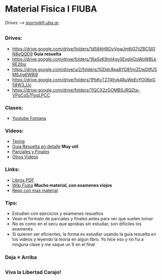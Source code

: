 # Material Fisica I FIUBA
###### Drives --> jporro@fi.uba.ar

### Drives:
* https://drive.google.com/drive/folders/1d58AHBOyVpwJm6jG7iiZBC5IGN8eQQD9 __Guia resuelta__
* https://drive.google.com/drive/folders/16aSsK9mI4gv0ExgIiiOoWoWBLkRE26sr
* https://drive.google.com/drive/u/2/folders/1GDdc8pa8YG81miZOwDtfU5M8Jig6WBj9
* https://drive.google.com/drive/folders/1PbKyTZ74Ityk48uWpEcYO06eG58W3_Uc
* https://drive.google.com/drive/folders/11QCX2zGOMBSJRQZta-VPgCoS7FpqLPCC

### Clases:
* [Youtube Fontana](https://www.youtube.com/@MarceloRaulFontana/featured)

### Videos:
* [Teoria](https://www.youtube.com/playlist?list=PLovUfzQicsXuF4Qflrfyh3QiRIGDQiA6B)
* [Guia Resuelta en detalle](https://www.youtube.com/playlist?list=PLovUfzQicsXsiTJYGC9H2iMGU5V9RIIHc) __Muy util__
* [Parciales y Finales](https://www.youtube.com/playlist?list=PLovUfzQicsXsBRJ9TCj76RK9ZqdbnxasU)
* [Otros Videos](https://www.youtube.com/playlist?list=PLovUfzQicsXsQfspBxfR3fEPtIvNu3zZE)

### Links:
* [Libros PDF](https://drive.google.com/drive/folders/1m0YXcEwJQ3JeDBx374bj2EJXjTSyoTzf)
* [Wiki Fiuba](http://wiki.foros-fiuba.com.ar/materias:62:01) __Mucho material, con examenes viejos__
* [Repo con mas material](https://github.com/Apuntes-FIUBA/Apuntes-Electronica/tree/ab4a346871c25b500a942c0f5ff244cda139a1a7/82%20-%20F%C3%ADsica/8201%20-%20Fisica%20I)

### Tips:
* Estudien con ejercicios y examenes resueltos
* Vean el formato de parciales y finales antes para ver que suelen tomar
* No es como en el secu que aprobas sin estudiar, son dificiles los examenes
* Si quieren ser eficientes, la forma es estudiar usando la guia resuelta en los videos y leyendo la teoria en algun libro. Yo hice eso y no fui a ninguna clase y me saque un 9 en el final


### Deja ⭐ Arriba
### Viva la Libertad Carajo!

